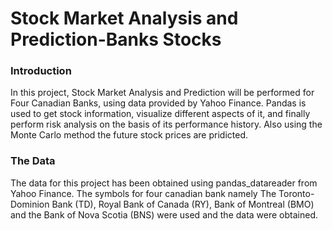 # Stock Market Analysis and Prediction-Banks Stocks

### Introduction

In this project, Stock Market Analysis and Prediction will be performed for Four Canadian Banks, using data provided by Yahoo Finance. Pandas is used to get stock information, visualize different aspects of it, and finally perform risk analysis on the basis of its performance history. Also using the Monte Carlo method the future stock prices are pridicted.

### The Data

The data for this project has been obtained using pandas_datareader from Yahoo Finance. The symbols for four canadian bank namely The Toronto-Dominion Bank (TD), Royal Bank of Canada (RY), Bank of Montreal (BMO) and the Bank of Nova Scotia (BNS) were used and the data were obtained. 
 
